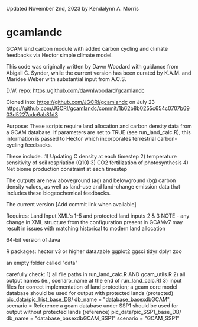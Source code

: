 Updated November 2nd, 2023 by Kendalynn A. Morris

# gcamlandc
GCAM land carbon module with added carbon cycling and climate feedbacks via Hector simple climate model.

This code was originally written by Dawn Woodard with guidance from Abigail C. Synder, 
while the current version has been curated by K.A.M. and Maridee Weber with substantial input from A.C.S.

D.W. repo: https://github.com/dawnlwoodard/gcamlandc

Cloned into: https://github.com/JGCRI/gcamlandc on July 23
https://github.com/JGCRI/gcamlandc/commit/1b62b8b0255c654c0707b6903d5227adc6ab81d3

Purpose: These scripts require land allocation and carbon density data from a GCAM database.
If parameters are set to TRUE (see run_land_calc.R), this information is passed to Hector which 
incorporates terrestrial carbon-cycling feedbacks.

These include...1) Updating C density at each timestep
		2) temperature sensitivity of soil respriation (Q10)
		3) CO2 fertilization of photosynthesis
		4) Net biome production constraint at each timestep

The outputs are new aboveground (ag) and belowground (bg) carbon density values,
as well as land-use and land-change emission data that includes these biogeochemical feedbacks.


The current version [Add commit link when available]

Requires:
Land Input XML's 1-5 and protected land inputs 2 & 3
NOTE - any change in XML structure from the configuration present in GCAMv7 
may result in issues with matching historical to modern land allocation

64-bit version of Java

R packages:
hector v3 or higher
data.table
ggplot2
ggsci
tidyr
dplyr
zoo

an empty folder called "data"

carefully check:
	1) all file paths in run_land_calc.R AND gcam_utils.R
	2) all output names (ie., scenaro_name at the end of run_land_calc.R)
	3) input files for correct implementation of land protection;
a gcam core model database should be used for output with protected lands (protected)
	pic_data/pic_hist_base_DB/
	db_name = "database_basexdbGCAM",
	scenario = Reference
a gcam database under SSP1 should be used for output without protected lands (reference)
	pic_data/pic_SSP1_base_DB/
	db_name = "database_basexdbGCAM_SSP1"
	scenario = "GCAM_SSP1"

